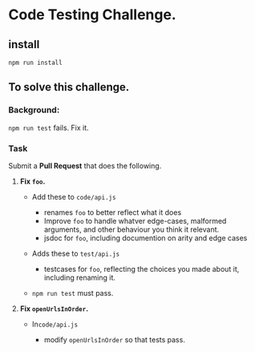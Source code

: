 # Code Testing Challenge.

## install

`npm run install`


## To solve this challenge.

### Background: 

 `npm run test` fails.  Fix it.

### Task

Submit a **Pull Request** that does the following.

1. **Fix `foo`.** 

    * Add these to `code/api.js`

        - renames `foo` to better reflect what it does
        - Improve `foo` to handle whatver edge-cases, malformed arguments, and other behaviour you think it relevant.
        - jsdoc for `foo`, including documention on arity and edge cases
    
    * Adds these to `test/api.js`

        - testcases for `foo`, reflecting the choices you made about it, including renaming it.

    * `npm run test` must pass.

2. **Fix `openUrlsInOrder`.** 
    
    * In`code/api.js`

        - modify `openUrlsInOrder` so that tests pass.



